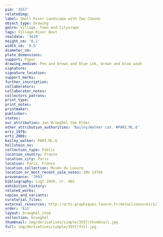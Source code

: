 ```yaml
---
pid: '3557'
relatedimg: 
label: Small River Landscape with Two Canoes
object_type: Drawing
genre: Village, Town and Cityscape
tags: Village River Boat
realdate: '1610'
height_cm: '6.1'
width_cm: '8.5'
diameter_cm: 
plate_dimensions: 
support: Paper
drawing_medium: Pen and brown and blue ink, brown and blue wash
signature: 
signature_location: 
support_marks: 
further_inscription: 
collaborators: 
collaborator_notes: 
collectors_patrons: 
print_type: 
print_notes: 
printmaker: 
publisher: 
states: 
our_attribution: Jan Brueghel the Elder
other_attribution_authorities: 'Bailey/Walker cat. #PARI.ML.6'
ertz_1979: 
ertz_2008: 
bailey_walker: PARI.ML.6
hollstein_no: 
collection_type: Public
location_country: France
location_city: Paris
location: Paris, France
location_collection: Musée du Louvre
location_or_most_recent_sale_notes: INV 19745
provenance: '7093'
bibliography: Lugt 1949, nr. 482
exhibition_history: 
related_works: 
copies_and_variants: 
curatorial_files: 
external_resources: http://arts-graphiques.louvre.fr/detail/oeuvres/1/109887-Petit-paysage-coupe-par-une-riviere-animee-de-deux-canots
order: '611'
layout: brueghel_item
collection: brueghel
thumbnail: img/derivatives/simple/3557/thumbnail.jpg
full: img/derivatives/simple/3557/full.jpg
---
```

